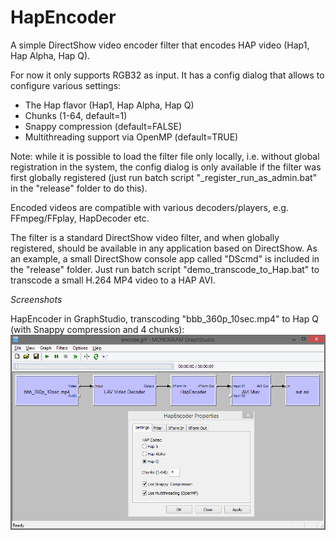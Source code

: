 # HapEncoder
A simple DirectShow video encoder filter that encodes HAP video (Hap1, Hap Alpha, Hap Q).

For now it only supports RGB32 as input. It has a config dialog that allows to configure various settings:
* The Hap flavor (Hap1, Hap Alpha, Hap Q)
* Chunks (1-64, default=1)
* Snappy compression (default=FALSE)
* Multithreading support via OpenMP (default=TRUE)

Note: while it is possible to load the filter file only locally, i.e. without global registration in the system, the config dialog is only available if the filter was first globally registered (just run batch script "_register_run_as_admin.bat" in the "release" folder to do this).

Encoded videos are compatible with various decoders/players, e.g. FFmpeg/FFplay, HapDecoder etc.

The filter is a standard DirectShow video filter, and when globally registered, should be available in any application based on DirectShow. As an example, a small DirectShow console app called "DScmd" is included in the "release" folder. Just run batch script "demo_transcode_to_Hap.bat" to transcode a small H.264 MP4 video to a HAP AVI.

*Screenshots*

HapEncoder in GraphStudio, transcoding "bbb_360p_10sec.mp4" to Hap Q (with Snappy compression and 4 chunks):
![](screenshots/HapEncoder_GraphStudio_HapQ.png)
